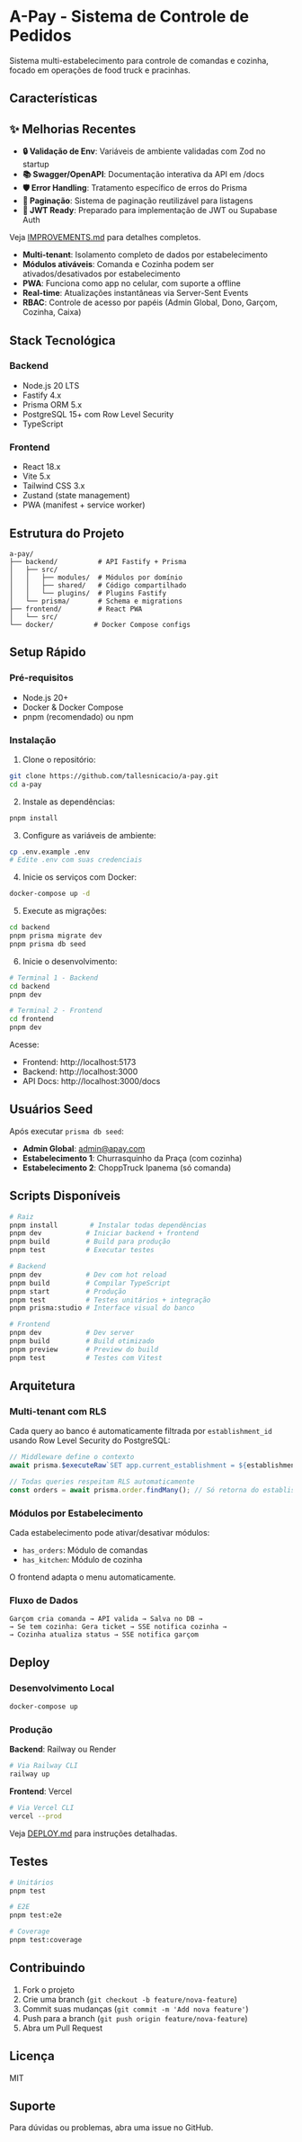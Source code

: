 # A-Pay - Sistema de Controle de Pedidos

Sistema multi-estabelecimento para controle de comandas e cozinha, focado em operações de food truck e pracinhas.

## Características

## ✨ Melhorias Recentes

- **🔒 Validação de Env**: Variáveis de ambiente validadas com Zod no startup
- **📚 Swagger/OpenAPI**: Documentação interativa da API em /docs
- **🛡️ Error Handling**: Tratamento específico de erros do Prisma
- **📄 Paginação**: Sistema de paginação reutilizável para listagens
- **🔐 JWT Ready**: Preparado para implementação de JWT ou Supabase Auth

Veja [IMPROVEMENTS.md](IMPROVEMENTS.md) para detalhes completos.

- **Multi-tenant**: Isolamento completo de dados por estabelecimento
- **Módulos ativáveis**: Comanda e Cozinha podem ser ativados/desativados por estabelecimento
- **PWA**: Funciona como app no celular, com suporte a offline
- **Real-time**: Atualizações instantâneas via Server-Sent Events
- **RBAC**: Controle de acesso por papéis (Admin Global, Dono, Garçom, Cozinha, Caixa)

## Stack Tecnológica

### Backend
- Node.js 20 LTS
- Fastify 4.x
- Prisma ORM 5.x
- PostgreSQL 15+ com Row Level Security
- TypeScript

### Frontend
- React 18.x
- Vite 5.x
- Tailwind CSS 3.x
- Zustand (state management)
- PWA (manifest + service worker)

## Estrutura do Projeto

```
a-pay/
├── backend/          # API Fastify + Prisma
│   ├── src/
│   │   ├── modules/  # Módulos por domínio
│   │   ├── shared/   # Código compartilhado
│   │   └── plugins/  # Plugins Fastify
│   └── prisma/       # Schema e migrations
├── frontend/         # React PWA
│   └── src/
└── docker/          # Docker Compose configs
```

## Setup Rápido

### Pré-requisitos

- Node.js 20+
- Docker & Docker Compose
- pnpm (recomendado) ou npm

### Instalação

1. Clone o repositório:
```bash
git clone https://github.com/tallesnicacio/a-pay.git
cd a-pay
```

2. Instale as dependências:
```bash
pnpm install
```

3. Configure as variáveis de ambiente:
```bash
cp .env.example .env
# Edite .env com suas credenciais
```

4. Inicie os serviços com Docker:
```bash
docker-compose up -d
```

5. Execute as migrações:
```bash
cd backend
pnpm prisma migrate dev
pnpm prisma db seed
```

6. Inicie o desenvolvimento:
```bash
# Terminal 1 - Backend
cd backend
pnpm dev

# Terminal 2 - Frontend
cd frontend
pnpm dev
```

Acesse:
- Frontend: http://localhost:5173
- Backend: http://localhost:3000
- API Docs: http://localhost:3000/docs

## Usuários Seed

Após executar `prisma db seed`:

- **Admin Global**: admin@apay.com
- **Estabelecimento 1**: Churrasquinho da Praça (com cozinha)
- **Estabelecimento 2**: ChoppTruck Ipanema (só comanda)

## Scripts Disponíveis

```bash
# Raiz
pnpm install        # Instalar todas dependências
pnpm dev           # Iniciar backend + frontend
pnpm build         # Build para produção
pnpm test          # Executar testes

# Backend
pnpm dev           # Dev com hot reload
pnpm build         # Compilar TypeScript
pnpm start         # Produção
pnpm test          # Testes unitários + integração
pnpm prisma:studio # Interface visual do banco

# Frontend
pnpm dev           # Dev server
pnpm build         # Build otimizado
pnpm preview       # Preview do build
pnpm test          # Testes com Vitest
```

## Arquitetura

### Multi-tenant com RLS

Cada query ao banco é automaticamente filtrada por `establishment_id` usando Row Level Security do PostgreSQL:

```typescript
// Middleware define o contexto
await prisma.$executeRaw`SET app.current_establishment = ${establishmentId}`;

// Todas queries respeitam RLS automaticamente
const orders = await prisma.order.findMany(); // Só retorna do establishment atual
```

### Módulos por Estabelecimento

Cada estabelecimento pode ativar/desativar módulos:
- `has_orders`: Módulo de comandas
- `has_kitchen`: Módulo de cozinha

O frontend adapta o menu automaticamente.

### Fluxo de Dados

```
Garçom cria comanda → API valida → Salva no DB →
→ Se tem cozinha: Gera ticket → SSE notifica cozinha →
→ Cozinha atualiza status → SSE notifica garçom
```

## Deploy

### Desenvolvimento Local
```bash
docker-compose up
```

### Produção

**Backend**: Railway ou Render
```bash
# Via Railway CLI
railway up
```

**Frontend**: Vercel
```bash
# Via Vercel CLI
vercel --prod
```

Veja [DEPLOY.md](./DEPLOY.md) para instruções detalhadas.

## Testes

```bash
# Unitários
pnpm test

# E2E
pnpm test:e2e

# Coverage
pnpm test:coverage
```

## Contribuindo

1. Fork o projeto
2. Crie uma branch (`git checkout -b feature/nova-feature`)
3. Commit suas mudanças (`git commit -m 'Add nova feature'`)
4. Push para a branch (`git push origin feature/nova-feature`)
5. Abra um Pull Request

## Licença

MIT

## Suporte

Para dúvidas ou problemas, abra uma issue no GitHub.
